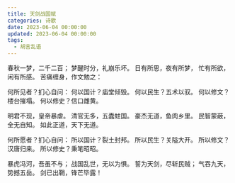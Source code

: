 ```yaml
---
title: 天剑战国赋
categories: 诗歌
date: 2023-06-04 00:00:00
updated: 2023-06-04 00:00:00
tags:
  - 胡言乱语
---
```


春秋一梦，二千二百；
梦醒时分，礼崩乐坏。
日有所思，夜有所梦，
忙有所欲，闲有所感。
苦痛缠身，作文勉之：

何所见者？扪心自问：
何以国计？庙堂倾毁。
何以民生？五术以驭。
何以修文？楼台摧塌。
何以修史？信口雌黄。

明君不现，皇帝暴虐。
清官无多，五蠹蛀国。
豪杰无道，鱼肉乡里。
民智蒙蔽，全无自知。
如此正道，天下无道。

何所愿者？扪心自问：
所以国计？裂土封邦。
所以民生？关隘大开。
所以修文？汉唐归来。
所以修史？秉笔昭昭。

暴虎冯河，吾虽不与；
战国乱世，无以为惧。
誓为天剑，尽斩民贼；
气吞九天，势撼五岳。
剑已出鞘，锋芒毕露！
